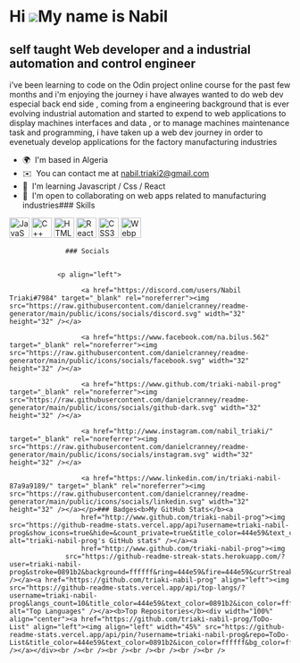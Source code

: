 Hi ![](https://user-images.githubusercontent.com/18350557/176309783-0785949b-9127-417c-8b55-ab5a4333674e.gif)My name is Nabil
=============================================================================================================================

self taught Web developer and a industrial automation and control engineer
--------------------------------------------------------------------------

i've been learning to code on the Odin project online course for the past few months and i'm enjoying the journey i have alwayes wanted to do web dev especial back end side , coming from a engineering background that is ever evolving industrial automation and started to expend to web applications to display machines interfaces and data , or to manage machines maintenance task and programming, i have taken up a web dev journey in order to evenetualy develop applications for the factory manufacturing industries

*   🌍  I'm based in Algeria
*   ✉️  You can contact me at [nabil.triaki2@gmail.com](mailto:nabil.triaki2@gmail.com)
*   🧠  I'm learning Javascript / Css / React
*   🤝  I'm open to collaborating on web apps related to manufacturing industries### Skills 
<p align="left">
<a href="https://developer.mozilla.org/en-US/docs/Web/JavaScript" target="_blank" rel="noreferrer"><img src="https://raw.githubusercontent.com/danielcranney/readme-generator/main/public/icons/skills/javascript-colored.svg" width="36" height="36" alt="JavaScript" /></a>
<a href="https://docs.microsoft.com/en-us/cpp/?view=msvc-170" target="_blank" rel="noreferrer"><img src="https://raw.githubusercontent.com/danielcranney/readme-generator/main/public/icons/skills/cplusplus-colored.svg" width="36" height="36" alt="C++" /></a>
<a href="https://developer.mozilla.org/en-US/docs/Glossary/HTML5" target="_blank" rel="noreferrer"><img src="https://raw.githubusercontent.com/danielcranney/readme-generator/main/public/icons/skills/html5-colored.svg" width="36" height="36" alt="HTML5" /></a>
<a href="https://reactjs.org/" target="_blank" rel="noreferrer"><img src="https://raw.githubusercontent.com/danielcranney/readme-generator/main/public/icons/skills/react-colored.svg" width="36" height="36" alt="React" /></a>
<a href="https://www.w3.org/TR/CSS/#css" target="_blank" rel="noreferrer"><img src="https://raw.githubusercontent.com/danielcranney/readme-generator/main/public/icons/skills/css3-colored.svg" width="36" height="36" alt="CSS3" /></a>
<a href="https://webpack.js.org/" target="_blank" rel="noreferrer"><img src="https://raw.githubusercontent.com/danielcranney/readme-generator/main/public/icons/skills/webpack-colored.svg" width="36" height="36" alt="Webpack" /></a>
</p>
                    
                  ### Socials
                  
                  
                <p align="left">
                          
                      <a href="https://discord.com/users/Nabil Triaki#7984" target="_blank" rel="noreferrer"><img src="https://raw.githubusercontent.com/danielcranney/readme-generator/main/public/icons/socials/discord.svg" width="32" height="32" /></a>
                          
                      <a href="https://www.facebook.com/na.bilus.562" target="_blank" rel="noreferrer"><img src="https://raw.githubusercontent.com/danielcranney/readme-generator/main/public/icons/socials/facebook.svg" width="32" height="32" /></a>
                          
                      <a href="https://www.github.com/triaki-nabil-prog" target="_blank" rel="noreferrer"><img src="https://raw.githubusercontent.com/danielcranney/readme-generator/main/public/icons/socials/github-dark.svg" width="32" height="32" /></a>
                          
                      <a href="http://www.instagram.com/nabil_triaki/" target="_blank" rel="noreferrer"><img src="https://raw.githubusercontent.com/danielcranney/readme-generator/main/public/icons/socials/instagram.svg" width="32" height="32" /></a>
                          
                      <a href="https://www.linkedin.com/in/triaki-nabil-87a9a9189/" target="_blank" rel="noreferrer"><img src="https://raw.githubusercontent.com/danielcranney/readme-generator/main/public/icons/socials/linkedin.svg" width="32" height="32" /></a></p>### Badges<b>My GitHub Stats</b><a
                      href="http://www.github.com/triaki-nabil-prog"><img src="https://github-readme-stats.vercel.app/api?username=triaki-nabil-prog&show_icons=true&hide=&count_private=true&title_color=444e59&text_color=0891b2&icon_color=ffffff&bg_color=ffffff&hide_border=true&show_icons=true" alt="triaki-nabil-prog's GitHub stats" /></a><a
                      href="http://www.github.com/triaki-nabil-prog"><img
                  src="https://github-readme-streak-stats.herokuapp.com/?user=triaki-nabil-prog&stroke=0891b2&background=ffffff&ring=444e59&fire=444e59&currStreakNum=0891b2&currStreakLabel=444e59&sideNums=0891b2&sideLabels=0891b2&dates=0891b2&hide_border=true" /></a><a href="https://github.com/triaki-nabil-prog" align="left"><img src="https://github-readme-stats.vercel.app/api/top-langs/?username=triaki-nabil-prog&langs_count=10&title_color=444e59&text_color=0891b2&icon_color=ffffff&bg_color=ffffff&hide_border=true&locale=en&custom_title=Top%20%Languages" alt="Top Languages" /></a><b>Top Repositories</b><div width="100%" align="center"><a href="https://github.com/triaki-nabil-prog/ToDo-List" align="left"><img align="left" width="45%" src="https://github-readme-stats.vercel.app/api/pin/?username=triaki-nabil-prog&repo=ToDo-List&title_color=444e59&text_color=0891b2&icon_color=ffffff&bg_color=ffffff&hide_border=true&locale=en" /></a></div><br /><br /><br /><br /><br /><br /><br />
